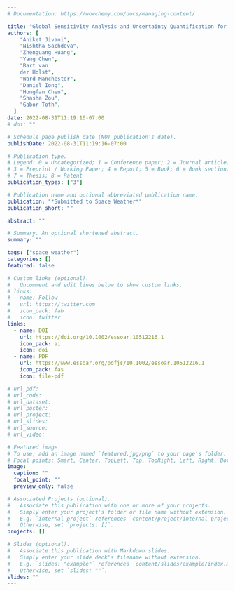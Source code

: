 ```yaml
---
# Documentation: https://wowchemy.com/docs/managing-content/

title: "Global Sensitivity Analysis and Uncertainty Quantification for Background Solar Wind using the Alfvén Wave Solar Atmosphere Model"
authors: [
    "Aniket Jivani",
    "Nishtha Sachdeva",
    "Zhenguang Huang",
    "Yang Chen",
    "Bart van
    der Holst",
    "Ward Manchester",
    "Daniel Iong",
    "Hongfan Chen",
    "Shasha Zou",
    "Gabor Toth",
  ]
date: 2022-08-31T11:19:16-07:00
# doi: ""

# Schedule page publish date (NOT publication's date).
publishDate: 2022-08-31T11:19:16-07:00

# Publication type.
# Legend: 0 = Uncategorized; 1 = Conference paper; 2 = Journal article;
# 3 = Preprint / Working Paper; 4 = Report; 5 = Book; 6 = Book section;
# 7 = Thesis; 8 = Patent
publication_types: ["3"]

# Publication name and optional abbreviated publication name.
publication: "*Submitted to Space Weather*"
publication_short: ""

abstract: ""

# Summary. An optional shortened abstract.
summary: ""

tags: ["space weather"]
categories: []
featured: false

# Custom links (optional).
#   Uncomment and edit lines below to show custom links.
# links:
# - name: Follow
#   url: https://twitter.com
#   icon_pack: fab
#   icon: twitter
links:
  - name: DOI
    url: https://doi.org/10.1002/essoar.10512216.1
    icon_pack: ai
    icon: doi
  - name: PDF
    url: https://www.essoar.org/pdfjs/10.1002/essoar.10512216.1
    icon_pack: fas
    icon: file-pdf

# url_pdf:
# url_code:
# url_dataset:
# url_poster:
# url_project:
# url_slides:
# url_source:
# url_video:

# Featured image
# To use, add an image named `featured.jpg/png` to your page's folder.
# Focal points: Smart, Center, TopLeft, Top, TopRight, Left, Right, BottomLeft, Bottom, BottomRight.
image:
  caption: ""
  focal_point: ""
  preview_only: false

# Associated Projects (optional).
#   Associate this publication with one or more of your projects.
#   Simply enter your project's folder or file name without extension.
#   E.g. `internal-project` references `content/project/internal-project/index.md`.
#   Otherwise, set `projects: []`.
projects: []

# Slides (optional).
#   Associate this publication with Markdown slides.
#   Simply enter your slide deck's filename without extension.
#   E.g. `slides: "example"` references `content/slides/example/index.md`.
#   Otherwise, set `slides: ""`.
slides: ""
---
```

